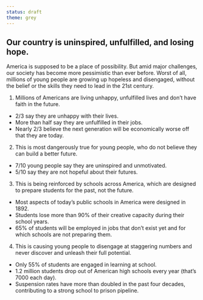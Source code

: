 ```yaml
---
status: draft
theme: grey
---
```


## Our country is uninspired, unfulfilled, and losing hope.

America is supposed to be a place of possibility. But amid major challenges, our society has become more pessimistic than ever before. Worst of all, millions of young people are growing up hopeless and disengaged, without the belief or the skills they need to lead in the 21st century.

1. Millions of Americans are living unhappy, unfulfilled lives and don’t have faith in the future.
  - 2/3 say they are unhappy with their lives.
  - More than half say they are unfulfilled in their jobs.
  - Nearly 2/3 believe the next generation will be economically worse off that they are today.

2. This is most dangerously true for young people, who do not believe they can build a better future.
  - 7/10 young people say they are uninspired and unmotivated.
  - 5/10 say they are not hopeful about their futures.

3. This is being reinforced by schools across America, which are designed to prepare students for the past, not the future.
  - Most aspects of today’s public schools in America were designed in 1892.
  - Students lose more than 90% of their creative capacity during their school years.
  - 65% of students will be employed in jobs that don’t exist yet and for which schools are not preparing them.

4. This is causing young people to disengage at staggering numbers and never discover and unleash their full potential.
  - Only 55% of students are engaged in learning at school.
  - 1.2 million students drop out of American high schools every year (that’s 7000 each day).
  - Suspension rates have more than doubled in the past four decades, contributing to a strong school to prison pipeline.


